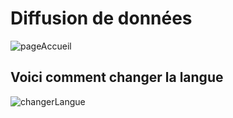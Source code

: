 # Diffusion de données

![pageAccueil](/images/prisesdÉcran/pageAccueil.png)
## Voici comment changer la langue
![changerLangue](/images/prisesdÉcran/changerLangue.png)
